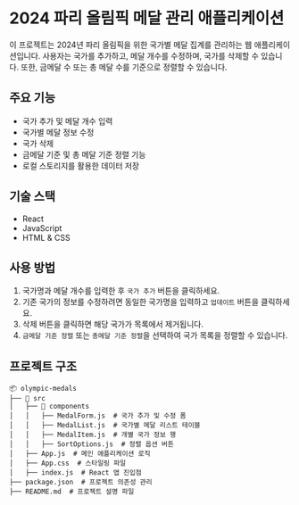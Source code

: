# 2024 파리 올림픽 메달 관리 애플리케이션

이 프로젝트는 2024년 파리 올림픽을 위한 국가별 메달 집계를 관리하는 웹 애플리케이션입니다. 사용자는 국가를 추가하고, 메달 개수를 수정하며, 국가를 삭제할 수 있습니다. 또한, 금메달 수 또는 총 메달 수를 기준으로 정렬할 수 있습니다.

## 주요 기능
- 국가 추가 및 메달 개수 입력
- 국가별 메달 정보 수정
- 국가 삭제
- 금메달 기준 및 총 메달 기준 정렬 기능
- 로컬 스토리지를 활용한 데이터 저장

## 기술 스택
- React
- JavaScript
- HTML & CSS

## 사용 방법
1. 국가명과 메달 개수를 입력한 후 ```국가 추가``` 버튼을 클릭하세요.
2. 기존 국가의 정보를 수정하려면 동일한 국가명을 입력하고 ```업데이트``` 버튼을 클릭하세요.
3. 삭제 버튼을 클릭하면 해당 국가가 목록에서 제거됩니다.
4. ```금메달 기준 정렬``` 또는 ```총메달 기준 정렬```을 선택하여 국가 목록을 정렬할 수 있습니다.

## 프로젝트 구조
```
📦 olympic-medals
├── 📂 src
│   ├── 📂 components
│   │   ├── MedalForm.js  # 국가 추가 및 수정 폼
│   │   ├── MedalList.js  # 국가별 메달 리스트 테이블
│   │   ├── MedalItem.js  # 개별 국가 정보 행
│   │   ├── SortOptions.js  # 정렬 옵션 버튼
│   ├── App.js  # 메인 애플리케이션 로직
│   ├── App.css  # 스타일링 파일
│   ├── index.js  # React 앱 진입점
├── package.json  # 프로젝트 의존성 관리
├── README.md  # 프로젝트 설명 파일
```

